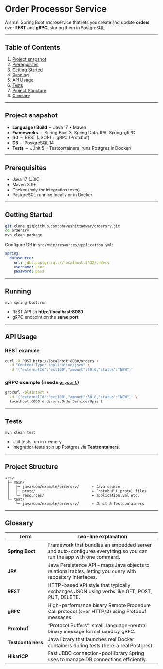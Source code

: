 # Order Processor Service

A small Spring Boot microservice that lets you create and update **orders** over **REST** and **gRPC**, storing them in PostgreSQL.

---

## Table of Contents
1. [Project snapshot](#project-snapshot)  
2. [Prerequisites](#prerequisites)  
3. [Getting Started](#getting-started)  
4. [Running](#running)  
5. [API Usage](#api-usage)  
6. [Tests](#tests)  
7. [Project Structure](#project-structure)  
8. [Glossary](#glossary)

---

## Project snapshot
* **Language / Build** – Java 17 • Maven  
* **Frameworks** – Spring Boot 3, Spring Data JPA, Spring-gRPC  
* **I/O** – REST (JSON) + gRPC (Protobuf)  
* **DB** – PostgreSQL 14  
* **Tests** – JUnit 5 + Testcontainers (runs Postgres in Docker)

---

## Prerequisites
* Java 17 (JDK)  
* Maven 3.9+  
* Docker (only for integration tests)  
* PostgreSQL running locally or in Docker

---

## Getting Started

~~~bash
git clone git@github.com:bhaveshittadwar/ordersrv.git
cd ordersrv
mvn clean package
~~~

Configure DB in `src/main/resources/application.yml`:

~~~yaml
spring:
  datasource:
    url: jdbc:postgresql://localhost:5432/orders
    username: user
    password: pass
~~~

---

## Running

~~~bash
mvn spring-boot:run
~~~

* REST API on **http://localhost:8080**  
* gRPC endpoint on the **same port**

---

## API Usage

### REST example

~~~bash
curl -X POST http://localhost:8080/orders \
  -H "Content-Type: application/json" \
  -d '{"externalId":"ext100","amount":50.0,"status":"NEW"}'
~~~

### gRPC example (needs [`grpcurl`](https://github.com/fullstorydev/grpcurl))

~~~bash
grpcurl -plaintext \
  -d '{"externalId":"ext100","amount":50.0,"status":"NEW"}' \
  localhost:8080 ordersrv.OrderService/Upsert
~~~

---

## Tests

~~~bash
mvn clean test
~~~

* Unit tests run in memory.  
* Integration tests spin up Postgres via **Testcontainers**.

---

## Project Structure

~~~text
src/
 ├─ main/
 │   ├─ java/com/example/ordersrv/      ← Java source
 │   ├─ proto/                          ← Protobuf (.proto) files
 │   └─ resources/                      ← application.yml etc.
 └─ test/
     └─ java/com/example/ordersrv/      ← JUnit & Testcontainers
~~~

---

## Glossary

| Term | Two-line explanation |
|------|----------------------|
| **Spring Boot** | Framework that bundles an embedded server and auto-configures everything so you can run the app with one command. |
| **JPA** | Java Persistence API – maps Java objects to relational tables, letting you query with repository interfaces. |
| **REST** | HTTP-based API style that typically exchanges JSON using verbs like GET, POST, PUT, DELETE. |
| **gRPC** | High-performance binary Remote Procedure Call protocol (over HTTP/2) using Protobuf messages. |
| **Protobuf** | “Protocol Buffers”: small, language-neutral binary message format used by gRPC. |
| **Testcontainers** | Java library that launches real Docker containers during tests (here: a real Postgres). |
| **HikariCP** | Fast JDBC connection-pool library Spring uses to manage DB connections efficiently. |
